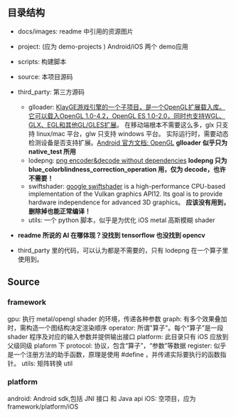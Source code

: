 

## 目录结构

- docs/images: readme 中引用的资源图片
- project: (应为 demo-projects ) Android/iOS 两个 demo应用
- scripts: 构建脚本
- source:  本项目源码
- third_party: 第三方源码
  -  glloader:  [KlayGE游戏引擎的一个子项目，是一个OpenGL扩展载入库。它可以载入OpenGL 1.0-4.2，OpenGL ES 1.0-2.0，同时也支持WGL、GLX、EGL和其他GL/GLES扩展](http://www.klayge.org/2011/12/18/glloader-4-0-0-released-with-android-support/)。 在移动端根本不需要这么多，glx 只支持 linux/mac 平台，glw 只支持 windows 平台。  实际运行时，需要动态检测设备是否支持扩展。[Android 官方文档: OpenGL](https://developer.android.com/guide/topics/graphics/opengl.html#kotlin) **glloader 似乎只为native_test 所用**
  - lodepng: [png encoder&decode without dependencies](https://github.com/lvandeve/lodepng)  **lodepng 只为 blue_colorblindness_correction_operation 用，仅为 decode，也许不需要！**
  - swiftshader: [google swiftshader](https://github.com/google/swiftshader) is a high-performance CPU-based implementation of the Vulkan graphics API12. Its goal is to provide hardware independence for advanced 3D graphics。 **应该没有用到，删除掉也能正常编译！**
  - utils: 一个 python 脚本，似乎是为优化 iOS metal 高斯模糊 shader 



- **readme 所说的 AI 在哪体现？没找到 tensorflow 也没找到 opencv**
- third_party 里的代码，可以认为都是不需要的，只有 lodepng 在一个算子里使用到。



## Source



### framework

gpu: 执行 metal/opengl shader 的环境，传递各种参数
graph:   有多个效果叠加时，需构造一个图结构决定渲染顺序
operator: 所谓"算子"。每个“算子”是一段 shader 程序及对应的输入参数并提供输出接口
platform: 此目录只有 iOS 应放到父级同级 plaform 下
protocol: 协议，包含“算子”，“参数”等数据
register: 似乎是一个注册方法的助手函数，原理是使用 #define ，并传递实际要执行的函数指针。
utils: 矩阵转换 util



### platform

android: Android sdk,包括 JNI 接口 和  Java api
iOS: 空项目，应为 framework/platform/iOS 


